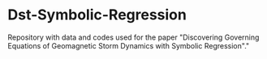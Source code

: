 # Dst-Symbolic-Regression
Repository with data and codes used for the paper "Discovering Governing Equations of Geomagnetic Storm Dynamics with Symbolic Regression"."
